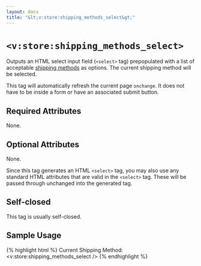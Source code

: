 ```yaml
---
layout: docs
title: "&lt;v:store:shipping_methods_select&gt;"
---
```


# `<v:store:shipping_methods_select>`

Outputs an HTML select input field (`<select>` tag) prepopulated with a
list of acceptable [shipping methods](/ecommerce.real_time_shipping/) as
options. The current shipping method will be selected.

This tag will automatically refresh the current page `onchange`. It does
not have to be inside a form or have an associated submit button.

## Required Attributes

None.

## Optional Attributes

None.

Since this tag generates an HTML `<select>` tag, you may also use any
standard HTML attributes that are valid in the `<select>` tag. These
will be passed through unchanged into the generated tag.

## Self-closed

This tag is usually self-closed.

## Sample Usage

{% highlight html %}
Current Shipping Method: <v:store:shipping_methods_select />
{% endhighlight %}
